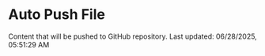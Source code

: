 # Auto Push File

Content that will be pushed to GitHub repository.
Last updated: 06/28/2025, 05:51:29 AM